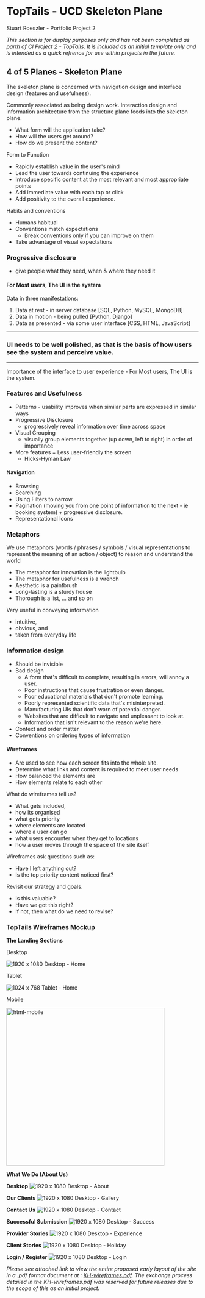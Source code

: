 # TopTails - UCD Skeleton Plane
Stuart Roeszler - Portfolio Project 2

_This section is for display purposes only and has not been completed as parth of CI Project 2 - TopTails. It is included as an initial template only and is intended as a quick refrence for use within projects in the future._

## 4 of 5 Planes - Skeleton Plane

The skeleton plane is concerned with navigation design and interface design (features and usefulness). 

Commonly associated as being design work. Interaction design and information architecture from the structure plane feeds into the skeleton plane.

- What form will the application take?
- How will the users get around?
- How do we present the content?

Form to Function

- Rapidly establish value in the user's mind
- Lead the user towards continuing the experience
- Introduce specific content at the most relevant and most appropriate points
- Add immediate value with each tap or click
- Add positivity to the overall experience.

Habits and conventions

- Humans habitual 
- Conventions match expectations 
  - Break conventions only if you can improve on them
- Take advantage of visual expectations

### Progressive disclosure
- give people what they need, when & where they need it

#### For Most users, The UI is the system

Data in three manifestations:

1. Data at rest - in server database [SQL, Python, MySQL, MongoDB]
2. Data in motion - being pulled [Python, Django]
3. Data as presented - via some user interface [CSS, HTML, JavaScript]

---
### UI needs to be well polished, as that is the basis of how users see the system and perceive value.
---

Importance of the interface to user experience - For Most users, The UI is the system.

### Features and Usefulness
- Patterns - usability improves when similar parts are expressed in similar ways
- Progressive Disclosure
  - progressively reveal information over time across space 
- Visual Grouping 
  - visually group elements together (up down, left to right) in order of importance
- More features = Less user-friendly the screen 
  - Hicks-Hyman Law

#### Navigation 
- Browsing 
- Searching
- Using Filters to narrow
- Pagination (moving you from one point of information to the next - ie booking system) + progressive disclosure.
- Representational Icons 

### Metaphors
We use metaphors (words / phrases / symbols / visual representations to represent the meaning of an action / object) to reason and understand the world

- The metaphor for innovation is the lightbulb
- The metaphor for usefulness is a wrench
- Aesthetic is a paintbrush
- Long-lasting is a sturdy house
- Thorough is a list, ... and so on

Very useful in conveying information
- intuitive, 
- obvious, and 
- taken from everyday life

### Information design 

- Should be invisible
- Bad design
  - A form that's difficult to complete, resulting in errors, will annoy a user.
  - Poor instructions that cause frustration or even danger.
  - Poor educational materials that don't promote learning.
  - Poorly represented scientific data that's misinterpreted.
  - Manufacturing UIs that don't warn of potential danger.
  - Websites that are difficult to navigate and unpleasant to look at.
  - Information that isn't relevant to the reason we're here.
- Context and order matter
- Conventions on ordering types of information 

#### Wireframes

- Are used to see how each screen fits into the whole site.
- Determine what links and content is required to meet user needs
- How balanced the elements are
- How elements relate to each other

What do wireframes tell us?
- What gets included, 
- how its organised
- what gets priority
- where elements are located
- where a user can go 
- what users encounter when they get to locations 
- how a user moves through the space of the site itself

Wireframes ask questions such as:
- Have I left anything out?
- Is the top priority content noticed first?

Revisit our strategy and goals.
- Is this valuable?
- Have we got this right?
- If not, then what do we need to revise?

### TopTails Wireframes Mockup
__The Landing Sections__ 

Desktop 

![1920 x 1080 Desktop - Home](../images/1920x1080-desktop-home.png)

Tablet

![1024 x 768 Tablet - Home](../images/1024x768-index.html-tablet.png)

Mobile

<img src="../images/414x896-index.html-mobile.png" alt="html-mobile" width="414"/>

__What We Do (About Us)__


__Desktop__
![1920 x 1080 Desktop - About](../images/1920x1080-desktop-about.png)

__Our Clients__
![1920 x 1080 Desktop - Gallery](../images/1920x1080-desktop-gallery.png)

__Contact Us__
![1920 x 1080 Desktop - Contact](../images/1920x1080-desktop-contact.png)

__Successful Submission__
![1920 x 1080 Desktop - Success](../images/1920x1080-success-desktop.png)

__Provider Stories__
![1920 x 1080 Desktop - Experience](../images/1920x1080-exp.html-desktop.png)

__Client Stories__
![1920 x 1080 Desktop - Holiday](../images/1920x1080-hol.html-desktop.png)

__Login / Register__
![1920 x 1080 Desktop - Login](../images/1920x1080-login-desktop.png)

_Please see attached link to view the entire proposed early layout of the site in a .pdf format document at : [KH-wireframes.pdf](../images/KH_wireframes.pdf). The exchange process detailed in the KH-wireframes.pdf was reserved for future releases due to the scope of this as an initial project._

